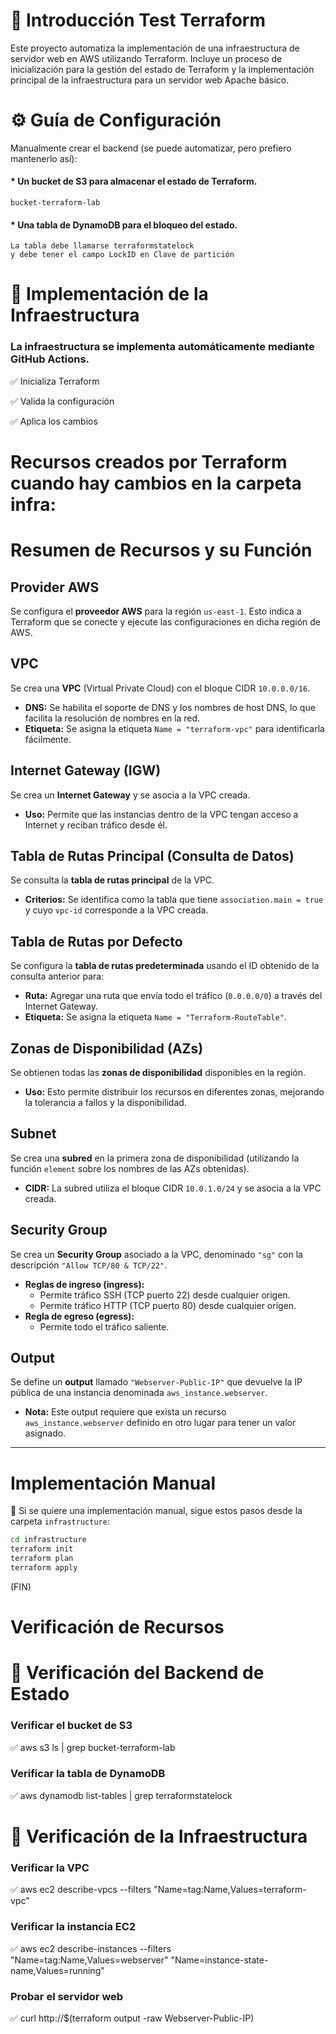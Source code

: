 # 📌 Introducción Test Terraform 

Este proyecto automatiza la implementación de una infraestructura de servidor web en AWS utilizando Terraform. Incluye un proceso de inicialización para la gestión del estado de Terraform y la implementación principal de la infraestructura para un servidor web Apache básico.

# ⚙️ Guía de Configuración

Manualmente crear el backend (se puede automatizar, pero prefiero mantenerlo así):

#### * Un bucket de S3 para almacenar el estado de Terraform.
    bucket-terraform-lab

#### * Una tabla de DynamoDB para el bloqueo del estado. 
    La tabla debe llamarse terraformstatelock
    y debe tener el campo LockID en Clave de partición

# 🔹 Implementación de la Infraestructura

### La infraestructura se implementa automáticamente mediante GitHub Actions.

✅ Inicializa Terraform

✅ Valida la configuración

✅ Aplica los cambios

# Recursos creados por Terraform cuando hay cambios en la carpeta infra:

# Resumen de Recursos y su Función

## Provider AWS
Se configura el **proveedor AWS** para la región `us-east-1`. Esto indica a Terraform que se conecte y ejecute las configuraciones en dicha región de AWS.

## VPC
Se crea una **VPC** (Virtual Private Cloud) con el bloque CIDR `10.0.0.0/16`.  
- **DNS:** Se habilita el soporte de DNS y los nombres de host DNS, lo que facilita la resolución de nombres en la red.  
- **Etiqueta:** Se asigna la etiqueta `Name = "terraform-vpc"` para identificarla fácilmente.

## Internet Gateway (IGW)
Se crea un **Internet Gateway** y se asocia a la VPC creada.  
- **Uso:** Permite que las instancias dentro de la VPC tengan acceso a Internet y reciban tráfico desde él.

## Tabla de Rutas Principal (Consulta de Datos)
Se consulta la **tabla de rutas principal** de la VPC.  
- **Criterios:** Se identifica como la tabla que tiene `association.main = true` y cuyo `vpc-id` corresponde a la VPC creada.

## Tabla de Rutas por Defecto
Se configura la **tabla de rutas predeterminada** usando el ID obtenido de la consulta anterior para:
- **Ruta:** Agregar una ruta que envía todo el tráfico (`0.0.0.0/0`) a través del Internet Gateway.
- **Etiqueta:** Se asigna la etiqueta `Name = "Terraform-RouteTable"`.

## Zonas de Disponibilidad (AZs)
Se obtienen todas las **zonas de disponibilidad** disponibles en la región.  
- **Uso:** Esto permite distribuir los recursos en diferentes zonas, mejorando la tolerancia a fallos y la disponibilidad.

## Subnet
Se crea una **subred** en la primera zona de disponibilidad (utilizando la función `element` sobre los nombres de las AZs obtenidas).  
- **CIDR:** La subred utiliza el bloque CIDR `10.0.1.0/24` y se asocia a la VPC creada.

## Security Group
Se crea un **Security Group** asociado a la VPC, denominado `"sg"` con la descripción `"Allow TCP/80 & TCP/22"`.  
- **Reglas de ingreso (ingress):**  
  - Permite tráfico SSH (TCP puerto 22) desde cualquier origen.  
  - Permite tráfico HTTP (TCP puerto 80) desde cualquier origen.
- **Regla de egreso (egress):**  
  - Permite todo el tráfico saliente.

## Output
Se define un **output** llamado `"Webserver-Public-IP"` que devuelve la IP pública de una instancia denominada `aws_instance.webserver`.  
- **Nota:** Este output requiere que exista un recurso `aws_instance.webserver` definido en otro lugar para tener un valor asignado.

---

# Implementación Manual

🔹 Si se quiere una implementación manual, sigue estos pasos desde la carpeta `infrastructure`:

```bash
cd infrastructure
terraform init
terraform plan
terraform apply
```
(FIN) 

# Verificación de Recursos

# 🔹 Verificación del Backend de Estado

### Verificar el bucket de S3
✅ aws s3 ls | grep bucket-terraform-lab

### Verificar la tabla de DynamoDB
✅ aws dynamodb list-tables | grep terraformstatelock

# 🔹  Verificación de la Infraestructura

### Verificar la VPC
✅ aws ec2 describe-vpcs --filters "Name=tag:Name,Values=terraform-vpc"

### Verificar la instancia EC2
✅ aws ec2 describe-instances --filters "Name=tag:Name,Values=webserver" "Name=instance-state-name,Values=running"

### Probar el servidor web
✅ curl http://$(terraform output -raw Webserver-Public-IP)
